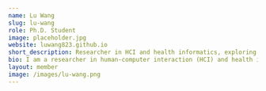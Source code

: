 ```yaml
---
name: Lu Wang
slug: lu-wang
role: Ph.D. Student
image: placeholder.jpg
website: luwang823.github.io
short_description: Researcher in HCI and health informatics, exploring AI in healthcare with a focus on user needs, privacy, and fairness.
bio: I am a researcher in human-computer interaction (HCI) and health informatics, with a focus on integrating social science perspectives into the design and development of technology. My work explores the application of artificial intelligence in healthcare, particularly examining user needs, unobtrusive system design, and critical issues related to privacy and fairness.
layout: member
image: /images/lu-wang.png
---
```


